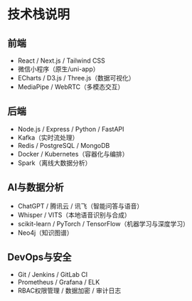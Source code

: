 # 技术栈说明

## 前端

- React / Next.js / Tailwind CSS
- 微信小程序（原生/uni-app）
- ECharts / D3.js / Three.js（数据可视化）
- MediaPipe / WebRTC（多模态交互）

## 后端

- Node.js / Express / Python / FastAPI
- Kafka（实时流处理）
- Redis / PostgreSQL / MongoDB
- Docker / Kubernetes（容器化与编排）
- Spark（离线大数据分析）

## AI与数据分析

- ChatGPT / 腾讯云 / 讯飞（智能问答与语音）
- Whisper / VITS（本地语音识别与合成）
- scikit-learn / PyTorch / TensorFlow（机器学习与深度学习）
- Neo4j（知识图谱）

## DevOps与安全

- Git / Jenkins / GitLab CI
- Prometheus / Grafana / ELK
- RBAC权限管理 / 数据加密 / 审计日志
